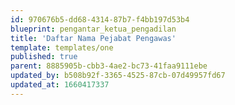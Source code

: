 ```yaml
---
id: 970676b5-dd68-4314-87b7-f4bb197d53b4
blueprint: pengantar_ketua_pengadilan
title: 'Daftar Nama Pejabat Pengawas'
template: templates/one
published: true
parent: 8885905b-cbb3-4ae2-bc73-41faa9111ebe
updated_by: b508b92f-3365-4525-87cb-07d49957fd67
updated_at: 1660417337
---
```


